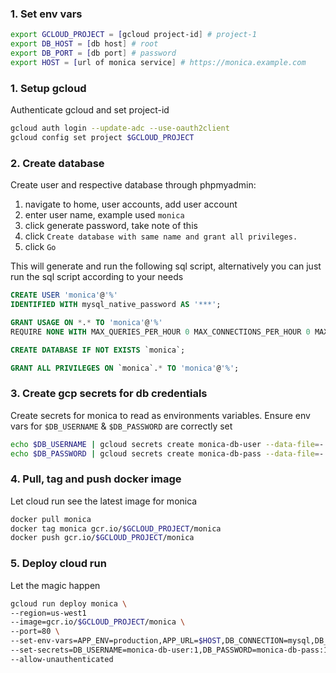 ### 1. Set env vars

```sh
export GCLOUD_PROJECT = [gcloud project-id] # project-1
export DB_HOST = [db host] # root
export DB_PORT = [db port] # password
export HOST = [url of monica service] # https://monica.example.com
```


### 1. Setup gcloud

Authenticate gcloud and set project-id

```sh
gcloud auth login --update-adc --use-oauth2client
gcloud config set project $GCLOUD_PROJECT
```

### 2. Create database

Create user and respective database through phpmyadmin:
1. navigate to home, user accounts, add user account
2. enter user name, example used `monica`
3. click generate password, take note of this
4. click `Create database with same name and grant all privileges.`
5. click `Go`

This will generate and run the following sql script, alternatively you can just run the sql script according to your needs

```sql
CREATE USER 'monica'@'%'
IDENTIFIED WITH mysql_native_password AS '***';

GRANT USAGE ON *.* TO 'monica'@'%'
REQUIRE NONE WITH MAX_QUERIES_PER_HOUR 0 MAX_CONNECTIONS_PER_HOUR 0 MAX_UPDATES_PER_HOUR 0 MAX_USER_CONNECTIONS 0;

CREATE DATABASE IF NOT EXISTS `monica`;

GRANT ALL PRIVILEGES ON `monica`.* TO 'monica'@'%';
```

### 3. Create gcp secrets for db credentials

Create secrets for monica to read as environments variables. Ensure env vars for `$DB_USERNAME` & `$DB_PASSWORD` are correctly set

```sh
echo $DB_USERNAME | gcloud secrets create monica-db-user --data-file=-
echo $DB_PASSWORD | gcloud secrets create monica-db-pass --data-file=-
```

### 4. Pull, tag and push docker image

Let cloud run see the latest image for monica

```sh
docker pull monica
docker tag monica gcr.io/$GCLOUD_PROJECT/monica
docker push gcr.io/$GCLOUD_PROJECT/monica
```

### 5. Deploy cloud run

Let the magic happen

```sh
gcloud run deploy monica \
--region=us-west1
--image=gcr.io/$GCLOUD_PROJECT/monica \
--port=80 \
--set-env-vars=APP_ENV=production,APP_URL=$HOST,DB_CONNECTION=mysql,DB_DATABASE=$DB_DATABASE,DB_HOST=$DB_HOST,DB_PORT=$DB_PORT \
--set-secrets=DB_USERNAME=monica-db-user:1,DB_PASSWORD=monica-db-pass:1 \
--allow-unauthenticated
```
